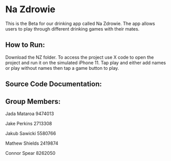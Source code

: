 # Na Zdrowie

This is the Beta for our drinking app called Na Zdrowie. The app allows users to play through different drinking games with their mates.

## How to Run:
Download the NZ folder. To access the project use X code to open the project and run it on the simulated iPhone 11. Tap play and either add names or play without names then tap a game button to play.

## Source Code Documentation:


## Group Members:
Jada Mataroa 9474013

Jake Perkins 2713308

Jakub Sawicki 5580766

Mathew Shields 2419874

Connor Spear 8262050
